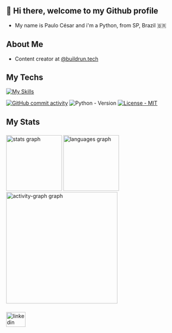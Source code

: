 ## 👋 Hi there, welcome to my Github profile

- My name is Paulo César and i'm a Python, from SP, Brazil 🇧🇷

## About Me
- Content creator at [@buildrun.tech](https://github.com/paulocp-tech)


## My Techs
[![My Skills](https://skillicons.dev/icons?i=js,html,css,python,java,c,mysql,docker,postgres,github,kubernetes)](https://skillicons.dev)

[![GitHub commit activity](https://img.shields.io/github/commit-activity/t/paulocp-tech/paulocp-tech)](https://img.shields.io)
![Python - Version](https://img.shields.io/badge/python-3.10-green) [![License - MIT](https://img.shields.io/badge/license-PSF--2.0-9400d3.svg)](https://spdx.org/licenses/PSF-2.0.html)



## My Stats

###

<div align="left">
  <img src="https://github-readme-stats.vercel.app/api?username=paulocp-tech&hide_title=false&hide_rank=false&show_icons=true&include_all_commits=true&count_private=true&disable_animations=false&theme=gruvbox_light&locale=en&hide_border=false&order=1" height="150" alt="stats graph"  />
  <img src="https://github-readme-stats.vercel.app/api/top-langs?username=paulocp-tech&locale=en&hide_title=false&layout=compact&card_width=320&langs_count=5&theme=gruvbox_light&hide_border=true&order=2" height="150" alt="languages graph"  />
  <img src="https://github-readme-activity-graph.vercel.app/graph?username=paulocp-tech&radius=16&theme=gruvbox&area=true&order=5&hide_title=false&hide_border=true" height="300" alt="activity-graph graph"  />
</div>

###

<div align="left">
  <a href="https://www.linkedin.com/in/paulocesarper/" target="_blank">
    <img src="https://raw.githubusercontent.com/maurodesouza/profile-readme-generator/master/src/assets/icons/social/linkedin/default.svg" width="52" height="40" alt="linkedin logo"  />
  </a>

 
</div>

###



<!--
**paulocp-tech/paulocp-tech** is a ✨ _special_ ✨ repository because its `README.md` (this file) appears on your GitHub profile.

Here are some ideas to get you started:

- 🔭 I’m currently working on ...
- 🌱 I’m currently learning ...
- 👯 I’m looking to collaborate on ...
- 🤔 I’m looking for help with ...
- 💬 Ask me about ...
- 📫 How to reach me: ...
- 😄 Pronouns: ...
- ⚡ Fun fact: ...
-->
